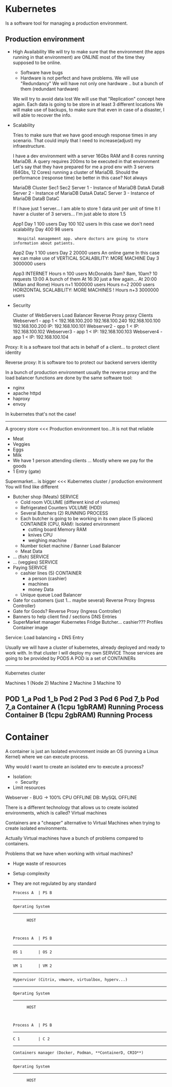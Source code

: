 
# Kubernetes

Is a software tool for managing a production environment.

## Production environment

- High Availability
    We will try to make sure that the environment (the apps running in that environment) are ONLINE most of the time they supposed to be online.
    - Software have bugs
    - Hardware is not perfect and have problems.
    We will use "Redundancy"
        We will have not only one hardware .. but a bunch of them (redundant hardware)

    We will try to avoid data lost
        We will use that "Replication" concept here again. Each data is going to be store in at least 3 different locations
        We will make use of backups, to make sure that even in case of a disaster, I will able to recover the info.

- Scalability

    Tries to make sure that we have good enough response times in any scenario.
    That could imply that I need to increase(adjust) my infraestructure.

    I have a dev environment with a server 16Gbs RAM and 8 cores running MariaDB. A query requires 200ms to be executed in that environment
    Let's say that they have prepared for me a prod env with 3 servers (64Gbs, 12 Cores) running a cluster of MariaDB. Should the performance (response time)
    be better in this case? Not always 

    MariaDB Cluster                     Sec1   Sec2
        Server 1 - Instance of MariaDB  DataA  DataB
        Server 2 - Instance of MariaDB  DataA  DataC
        Server 3 - Instance of MariaDB  DataB  DataC

    If I have just 1 server... I am able to store 1 data unit per unit of time
    It I haver a cluster of 3 servers... I'm just able to store 1.5

    App1
        Day 1     100 users
        Day 100   102 users     In this case we don't need scalability
        Day 400    98 users 

        Hospital management app. where doctors are going to store information about patients. 

    App2 
        Day 1   100 users
        Day 2   20000 users     An online game      In this case we can make use of VERTICAL SCALABILITY: MORE MACHINE 
        Day 3   3000000 users

    App3  INTERNET
        Hours n   100 users         McDonalds       3am? 8am, 10am? 10 requests             13:00 A bunch of them       At 16:30 just a few again... At 20:00 (Milan and Rome)
        Hours n+1 1000000 users 
        Hours n+2 2000 users            HORIZONTAL SCALABILITY: MORE MACHINES !
        Hours n+3 3000000 users   

- Security


    Cluster of WebServers                         Load Balancer          Reverse Proxy                                 proxy                             Clients
        Webserver1 - app 1                  <     192.168.100.200        192.168.100.240                               192.168.100.100                   192.168.100.200
            IP: 192.168.100.101
        Webserver2 - qpp 1                  <
            IP: 192.168.100.102
        Webserver3 - app 1                  <
            IP: 192.168.100.103
        Webserver4 - app 1                  <
            IP: 192.168.100.104

Proxy: It is a software tool that acts in behalf of a client... to protect client identity

Reverse proxy: It is software too to protect our backend servers identity

In a bunch of production environment usually the reverse proxy and the load balancer functions are done by the same software tool: 
- nginx
- apache httpd
- haproxy
- envoy

In kubernetes that's not the case!

---

A grocery store                                                             <<< Production environment too...It is not that reliable
- Meat 
- Veggies
- Eggs
- Milk
- We have 1 person attending clients ... Mostly where we pay for the goods
- 1 Entry (gate)


Supermarket... is bigger                                                    <<< Kubernetes cluster / production environment
You will find like different 
- Butcher shop  (Meats)                                                         SERVICE
  - Cold room                                                                   VOLUME (different kind of volumes)
  - Refrigerated Counters                                                       VOLUME (HDD)
  - Several Butchers (2)                                                        RUNNING PROCESS
  - Each butcher is going to be working in its own place (5 places)             CONTAINER  (CPU, RAM): Isolated environment
    - cutting board                                                             Memory RAM
    - knives                                                                    CPU
    - weighing machine
  - Number ticket machine / Banner                                              Load Balancer
  - Meat                                                                        Data
- ... (fish)                                                                    SERVICE
- ... (veggies)                                                                 SERVICE
- Paying                                                                        SERVICE
  - cashier lines (5)                                                           CONTAINER
      - a person (cashier)
      - machines
      - money                                                                   Data
  - Unique queue                                                                Load Balancer
- Gate for customers (just 1... maybe several)                                  Reverse Proxy (Ingress Controller)
- Gate for Goods?                                                               Reverse Proxy (Ingress Controller)
- Banners to help client find / sections                                        DNS Entries
- SuperMarket manager                                                           Kubernetes
Fridge
Butcher... cashier??? Profiles                                                  Container image

Service: Load balancing + DNS Entry

Usually we will have a cluster of kubernetes, already deployed and ready to work with.
In that cluster I will deploy my own SERVICE
Those services are going to be provided by PODS
A POD is a set of CONTAINERs

---

Kubernetes cluster

Machines 1 (Node 2)              Machine 2                  Machine 3                                 Machine 10

POD 1_a                            Pod 1_b                  Pod 2                                       Pod 3
Pod 6                              Pod 7_b
Pod 7_a
    Container A (1cpu 1gbRAM)
        Running Process
    Container B (1cpu 2gbRAM)
        Running Process
---

# Container

A container is just an Isolated environment inside an OS (running a Linux Kernel) where we can execute process.

Why would I want to create an isolated env to execute a process? 
- Isolation:
  - Security
- Limit resources

Webserver - BUG -> 100% CPU  OFFLINE
DB: MySQL               OFFLINE

There is a different technology that allows us to create isolated environments, which is called? Virtual machines

Containers are a "cheaper" alternative to Virtual Machines when trying to create isolated environments.

Actually Virtual machines have a bunch of problems compared to containers.

Problems that we have when working with virtual machines? 
- Huge waste of resources
- Setup complexity
- They are not regulated by any standard

      Process A  | PS B
    ---------------------
      Operating System
    ---------------------
            HOST



      Process A  | PS B
    ---------------------
      OS 1       | OS 2
    ---------------------
      VM 1       | VM 2
    ---------------------
      Hypervisor (Citrix, vmware, virtualbox, hyperv...)
    ---------------------
      Operating System
    ---------------------
            HOST            



      Process A  | PS B
    ---------------------
      C 1        | C 2
    ---------------------
      Containers manager (Docker, Podman, **ContainerD, CRIO**)
    ---------------------
      Operating System
    ---------------------
            HOST 